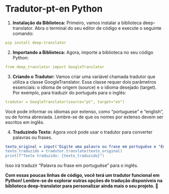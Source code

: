 # Tradutor-pt-en Python

1. **Instalação da Biblioteca:** Primeiro, vamos instalar a biblioteca deep-translator. Abra o terminal do seu editor de código e execute o seguinte comando:

```yaml
pip install deep-translator
```

2. **Importando a Biblioteca:** Agora, importe a biblioteca no seu código Python:

```yaml
from deep_translator import GoogleTranslator
```

3. **Criando o Tradutor:** Vamos criar uma variável chamada tradutor que utiliza a classe GoogleTranslator. Essa classe requer dois parâmetros essenciais: o idioma de origem (source) e o idioma desejado (target). Por exemplo, para traduzir do português para o inglês:

```yaml
tradutor = GoogleTranslator(source="pt", target="en")
```

Você pode informar os idiomas por extenso, como “portuguese” e “english”, ou de forma abreviada. Lembre-se de que os nomes por extenso devem ser escritos em inglês.

4. **Traduzindo Texto:** Agora você pode usar o tradutor para converter palavras ou frases.

```yaml
texto_original = input('Digite uma palavra ou frase em portuguêse e "Enter": ')
texto_traduzido = tradutor.translate(texto_original)
print(f"Texto traduzido: {texto_traduzido}")
```
Isso irá traduzir “Palavra ou frase em portuguêse” para o inglês.

**Com essas poucas linhas de código, você terá um tradutor funcional em Python! Lembre-se de explorar outras opções de tradução disponíveis na biblioteca deep-translator para personalizar ainda mais o seu projeto. 🚀**
